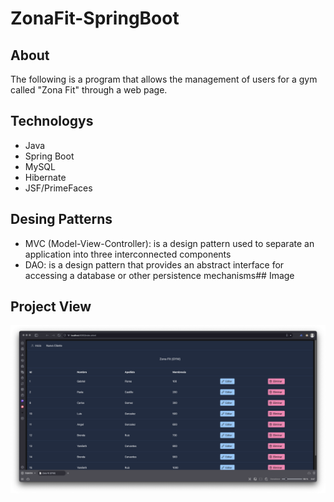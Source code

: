 # ZonaFit-SpringBoot

## About

The following is a program that allows the management of users for a gym called "Zona Fit" through a web page.

## Technologys

* Java
* Spring Boot
* MySQL
* Hibernate
* JSF/PrimeFaces

## Desing Patterns

* MVC (Model-View-Controller): is a design pattern used to separate an application into three interconnected components
* DAO: is a design pattern that provides an abstract interface for accessing a database or other persistence mechanisms## Image

## Project View

![Zona_Fit_Web](/images/view.png)
